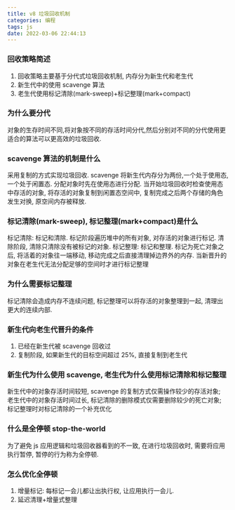 ```yaml
---
title: v8 垃圾回收机制
categories: 编程
tags: js
date: 2022-03-06 22:44:13
---
```


### 回收策略简述

1. 回收策略主要基于分代式垃圾回收机制, 内存分为新生代和老生代
2. 新生代中的使用 scavenge 算法
3. 老生代使用标记清除(mark-sweep)+标记整理(mark+compact)

### 为什么要分代

对象的生存时间不同,将对象按不同的存活时间分代,然后分别对不同的分代使用更适合的算法可以更高效的垃圾回收.

### scavenge 算法的机制是什么

采用复制的方式实现垃圾回收. scavenge 将新生代内存分为两份,一个处于使用态,一个处于闲置态. 分配对象时先在使用态进行分配. 当开始垃圾回收时检查使用态中存活的对象, 将存活的对象复制到闲置态空间中, 复制完成之后两个存储的角色发生对换, 原空间内存被释放.

### 标记清除(mark-sweep), 标记整理(mark+compact)是什么

标记清除: 标记和清除. 标记阶段遍历堆中的所有对象, 对存活的对象进行标记. 清除阶段, 清除只清除没有被标记的对象.
标记整理: 标记和整理. 标记为死亡对象之后, 将活着的对象往一端移动, 移动完成之后直接清理掉边界外的内存. 当新晋升的对象在老生代无法分配足够的空间时才进行标记整理

### 为什么需要标记整理

标记清除会造成内存不连续问题, 标记整理可以将存活的对象整理到一起, 清理出更大的连续内部.

### 新生代向老生代晋升的条件

1. 已经在新生代被 scavenge 回收过
2. 复制阶段, 如果新生代的目标空间超过 25%, 直接复制到老生代

### 新生代为什么使用 scavenge, 老生代为什么使用标记清除和标记整理

新生代中的对象存活时间较短, scavenge 的复制方式仅需操作较少的存活对象;
老生代中的对象存活时间过长, 标记清除的删除模式仅需要删除较少的死亡对象; 标记整理时对标记清除的一个补充优化

### 什么是全停顿 stop-the-world

为了避免 js 应用逻辑和垃圾回收器看到的不一致, 在进行垃圾回收时, 需要将应用执行暂停, 暂停的行为称为全停顿.

### 怎么优化全停顿

1. 增量标记: 每标记一会儿都让出执行权, 让应用执行一会儿.
2. 延迟清理+增量式整理
